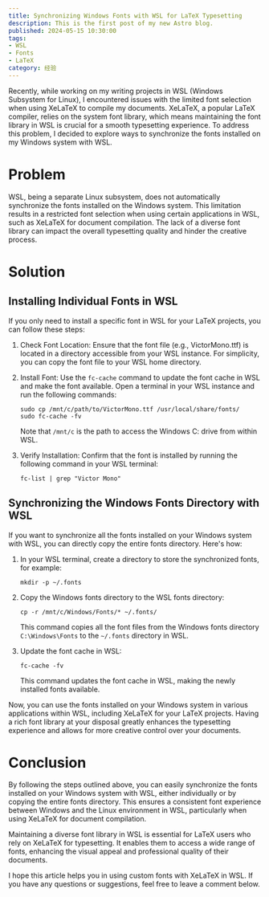 ```yaml
---
title: Synchronizing Windows Fonts with WSL for LaTeX Typesetting
description: This is the first post of my new Astro blog.
published: 2024-05-15 10:30:00
tags:
- WSL
- Fonts
- LaTeX
category: 经验
---
```


Recently, while working on my writing projects in WSL (Windows Subsystem for Linux), I encountered issues with the limited font selection when using XeLaTeX to compile my documents. XeLaTeX, a popular LaTeX compiler, relies on the system font library, which means maintaining the font library in WSL is crucial for a smooth typesetting experience. To address this problem, I decided to explore ways to synchronize the fonts installed on my Windows system with WSL.

<!--more-->

# Problem

WSL, being a separate Linux subsystem, does not automatically synchronize the fonts installed on the Windows system. This limitation results in a restricted font selection when using certain applications in WSL, such as XeLaTeX for document compilation. The lack of a diverse font library can impact the overall typesetting quality and hinder the creative process.

# Solution

## Installing Individual Fonts in WSL

If you only need to install a specific font in WSL for your LaTeX projects, you can follow these steps:

1. Check Font Location: Ensure that the font file (e.g., VictorMono.ttf) is located in a directory accessible from your WSL instance. For simplicity, you can copy the font file to your WSL home directory.

2. Install Font: Use the `fc-cache` command to update the font cache in WSL and make the font available. Open a terminal in your WSL instance and run the following commands:

   ```shell
   sudo cp /mnt/c/path/to/VictorMono.ttf /usr/local/share/fonts/
   sudo fc-cache -fv
   ```

   Note that `/mnt/c` is the path to access the Windows C: drive from within WSL.

3. Verify Installation: Confirm that the font is installed by running the following command in your WSL terminal:

   ```shell
   fc-list | grep "Victor Mono"
   ```

## Synchronizing the Windows Fonts Directory with WSL

If you want to synchronize all the fonts installed on your Windows system with WSL, you can directly copy the entire fonts directory. Here's how:

1. In your WSL terminal, create a directory to store the synchronized fonts, for example:

   ```shell
   mkdir -p ~/.fonts
   ```

2. Copy the Windows fonts directory to the WSL fonts directory:

   ```shell
   cp -r /mnt/c/Windows/Fonts/* ~/.fonts/
   ```

   This command copies all the font files from the Windows fonts directory `C:\Windows\Fonts` to the `~/.fonts` directory in WSL.

3. Update the font cache in WSL:

   ```shell
   fc-cache -fv
   ```

   This command updates the font cache in WSL, making the newly installed fonts available.

Now, you can use the fonts installed on your Windows system in various applications within WSL, including XeLaTeX for your LaTeX projects. Having a rich font library at your disposal greatly enhances the typesetting experience and allows for more creative control over your documents.

# Conclusion

By following the steps outlined above, you can easily synchronize the fonts installed on your Windows system with WSL, either individually or by copying the entire fonts directory. This ensures a consistent font experience between Windows and the Linux environment in WSL, particularly when using XeLaTeX for document compilation.

Maintaining a diverse font library in WSL is essential for LaTeX users who rely on XeLaTeX for typesetting. It enables them to access a wide range of fonts, enhancing the visual appeal and professional quality of their documents.

I hope this article helps you in using custom fonts with XeLaTeX in WSL. If you have any questions or suggestions, feel free to leave a comment below.

